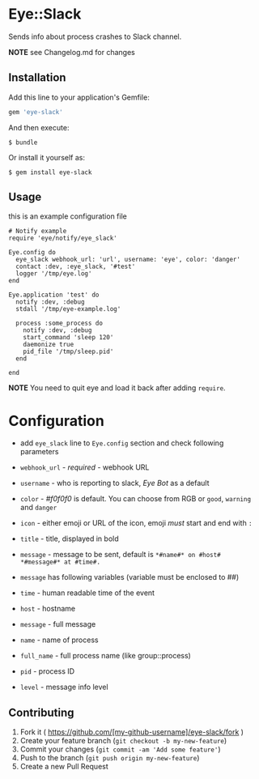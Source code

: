 # Eye::Slack

Sends info about process crashes to Slack channel.

**NOTE** see Changelog.md for changes

## Installation

Add this line to your application's Gemfile:

```ruby
gem 'eye-slack'
```

And then execute:

    $ bundle

Or install it yourself as:

    $ gem install eye-slack

## Usage

this is an example configuration file

````
# Notify example
require 'eye/notify/eye_slack'

Eye.config do
  eye_slack webhook_url: 'url', username: 'eye', color: 'danger'
  contact :dev, :eye_slack, '#test'
  logger '/tmp/eye.log'
end

Eye.application 'test' do
  notify :dev, :debug
  stdall '/tmp/eye-example.log'

  process :some_process do
    notify :dev, :debug
    start_command 'sleep 120'
    daemonize true
    pid_file '/tmp/sleep.pid'
  end

end
````

**NOTE** You need to quit eye and load it back after adding `require`.

# Configuration

* add `eye_slack` line to `Eye.config` section and check following parameters
 * `webhook_url` - *required* - webhook URL
 * `username` - who is reporting to slack, *Eye Bot* as a default
 * `color` - *#f0f0f0* is default. You can choose from RGB or `good`, `warning` and `danger`
 * `icon` - either emoji or URL of the icon, emoji *must* start and end with `:`
 * `title` - title, displayed in bold
 * `message` - message to be sent, default is `*#name#* on #host# *#message#* at #time#.`

* `message` has following variables (variable must be enclosed to ##)
 * `time` - human readable time of the event
 * `host` - hostname
 * `message` - full message
 * `name` - name of process
 * `full_name` - full process name (like group::process)
 * `pid` - process ID
 * `level` - message info level

## Contributing

1. Fork it ( https://github.com/[my-github-username]/eye-slack/fork )
2. Create your feature branch (`git checkout -b my-new-feature`)
3. Commit your changes (`git commit -am 'Add some feature'`)
4. Push to the branch (`git push origin my-new-feature`)
5. Create a new Pull Request
